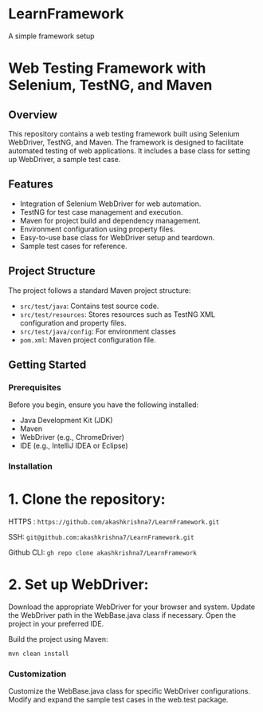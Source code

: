 # LearnFramework
A simple framework setup

# Web Testing Framework with Selenium, TestNG, and Maven

## Overview

This repository contains a web testing framework built using Selenium WebDriver, TestNG, and Maven. The framework is designed to facilitate automated testing of web applications. It includes a base class for setting up WebDriver, a sample test case.

## Features

- Integration of Selenium WebDriver for web automation.
- TestNG for test case management and execution.
- Maven for project build and dependency management.
- Environment configuration using property files.
- Easy-to-use base class for WebDriver setup and teardown.
- Sample test cases for reference.

## Project Structure

The project follows a standard Maven project structure:

- `src/test/java`: Contains test source code.
- `src/test/resources`: Stores resources such as TestNG XML configuration and property files.
- `src/test/java/config`: For environment classes
- `pom.xml`: Maven project configuration file.

## Getting Started

### Prerequisites

Before you begin, ensure you have the following installed:

- Java Development Kit (JDK)
- Maven
- WebDriver (e.g., ChromeDriver)
- IDE (e.g., IntelliJ IDEA or Eclipse)
  

### Installation

# 1. Clone the repository:

   HTTPS : ```https://github.com/akashkrishna7/LearnFramework.git```
   
   SSH: ```git@github.com:akashkrishna7/LearnFramework.git```
   
   Github CLI: ```gh repo clone akashkrishna7/LearnFramework```


# 2. Set up WebDriver:

  Download the appropriate WebDriver for your browser and system.
  Update the WebDriver path in the WebBase.java class if necessary.
  Open the project in your preferred IDE.
  
  Build the project using Maven:
  
  ```mvn clean install```

### Customization

Customize the WebBase.java class for specific WebDriver configurations.
Modify and expand the sample test cases in the web.test package.
  
